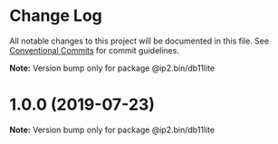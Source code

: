 # Change Log

All notable changes to this project will be documented in this file.
See [Conventional Commits](https://conventionalcommits.org) for commit guidelines.



**Note:** Version bump only for package @ip2.bin/db11lite





# 1.0.0 (2019-07-23)

**Note:** Version bump only for package @ip2.bin/db11lite
